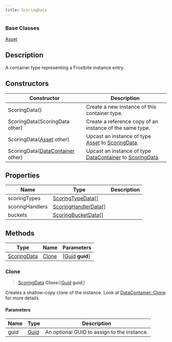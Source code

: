```yaml
---
title: ScoringData
---
```

### Base Classes

[Asset](Asset)

## Description

A container type representing a Frostbite instance entry.

## Constructors

| Constructor                                                            | Description                                                                                                   |
| ---------------------------------------------------------------------- | ------------------------------------------------------------------------------------------------------------- |
| ScoringData()                                                          | Create a new instance of this container type.                                                                 |
| ScoringData(ScoringData other)                                         | Create a reference copy of an instance of the same type.                                                      |
| ScoringData([Asset](Asset) other)                                      | Upcast an instance of type [Asset](Asset) to [ScoringData](ScoringData).                                      |
| ScoringData([DataContainer](/vext/ref/shared/class/datacontainer) other) | Upcast an instance of type [DataContainer](/vext/ref/shared/class/datacontainer) to [ScoringData](ScoringData). |

## Properties

| Name            | Type                                         | Description |
| --------------- | -------------------------------------------- | ----------- |
| scoringTypes    | [ScoringTypeData](ScoringTypeData)\[\]       |             |
| scoringHandlers | [ScoringHandlerData](ScoringHandlerData)\[\] |             |
| buckets         | [ScoringBucketData](ScoringBucketData)\[\]   |             |

## Methods

| Type                       | Name            | Parameters                                     |
| -------------------------- | --------------- | ---------------------------------------------- |
| [ScoringData](ScoringData) | [Clone](#clone) | \[[Guid](/vext/ref/shared/class/guid) **guid**\] |

### Clone

> [ScoringData](ScoringData) **Clone**(\[[Guid](/vext/ref/shared/class/guid) **guid**\])

Creates a shallow-copy clone of the instance. Look at [DataContainer::Clone](/vext/ref/shared/class/datacontainer#clone) for more details.

#### Parameters

| Name | Type         | Description                                 |
| ---- | ------------ | ------------------------------------------- |
| guid | [Guid](Guid) | An optional GUID to assign to the instance. |

